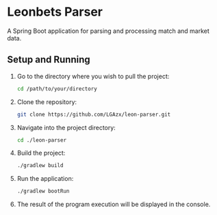 
# Leonbets Parser

A Spring Boot application for parsing and processing match and market data.

## Setup and Running

1. Go to the directory where you wish to pull the project:
  
    ```bash
   cd /path/to/your/directory
    ```

2. Clone the repository:

   ```bash
   git clone https://github.com/LGAzx/leon-parser.git
   ```

3. Navigate into the project directory:

   ```bash
   cd ./leon-parser
   ```

4. Build the project:

   ```bash
   ./gradlew build
   ```

5. Run the application:

   ```bash
   ./gradlew bootRun
   ```

6. The result of the program execution will be displayed in the console.